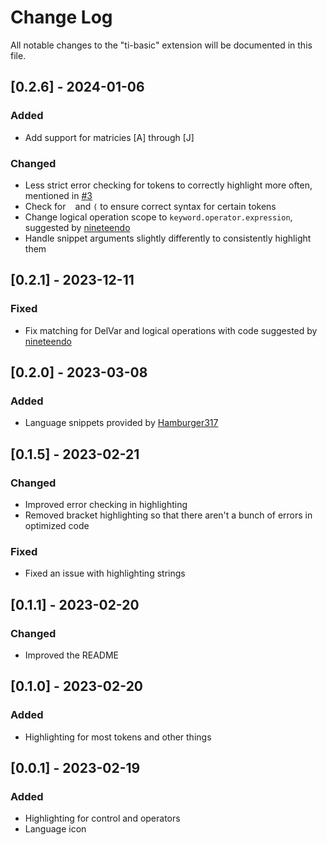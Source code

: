 # Change Log

All notable changes to the "ti-basic" extension will be documented in this file.

## [0.2.6] - 2024-01-06

### Added

- Add support for matricies [A] through [J]

### Changed

- Less strict error checking for tokens to correctly highlight more often, mentioned in [#3](https://github.com/TIny-Hacker/language-ti-basic/issues/3)
- Check for ` ` and `(` to ensure correct syntax for certain tokens
- Change logical operation scope to `keyword.operator.expression`, suggested by [nineteendo](https://github.com/nineteendo)
- Handle snippet arguments slightly differently to consistently highlight them

## [0.2.1] - 2023-12-11

### Fixed

- Fix matching for DelVar and logical operations with code suggested by [nineteendo](https://github.com/nineteendo)

## [0.2.0] - 2023-03-08

### Added

- Language snippets provided by [Hamburger317](https://github.com/Hamburger317)

## [0.1.5] - 2023-02-21

### Changed

- Improved error checking in highlighting
- Removed bracket highlighting so that there aren't a bunch of errors in optimized code

### Fixed

- Fixed an issue with highlighting strings

## [0.1.1] - 2023-02-20

### Changed

- Improved the README

## [0.1.0] - 2023-02-20

### Added

- Highlighting for most tokens and other things

## [0.0.1] - 2023-02-19

### Added

- Highlighting for control and operators
- Language icon
